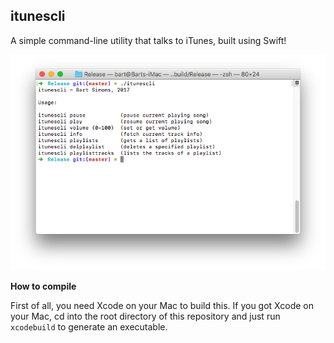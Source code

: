 **itunescli**
-------------
A simple command-line utility that talks to iTunes, built using Swift!

![itunescli](itunescli.png)

**How to compile**

First of all, you need Xcode on your Mac to build this. If you got Xcode on your Mac, cd into the root directory of this repository and just run `xcodebuild` to generate an executable.
